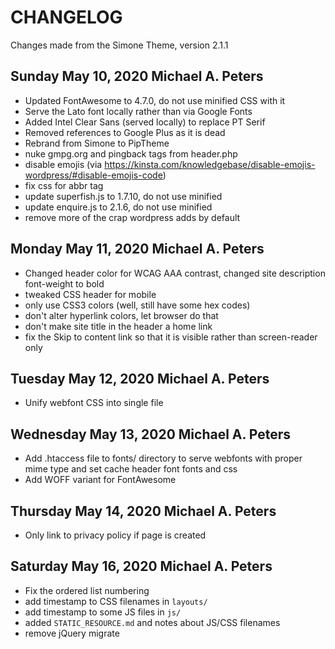 CHANGELOG
=========

Changes made from the Simone Theme, version 2.1.1

Sunday May 10, 2020 Michael A. Peters
-------------------------------------

* Updated FontAwesome to 4.7.0, do not use minified CSS with it
* Serve the Lato font locally rather than via Google Fonts
* Added Intel Clear Sans (served locally) to replace PT Serif
* Removed references to Google Plus as it is dead
* Rebrand from Simone to PipTheme
* nuke gmpg.org and pingback <link/> tags from header.php
* disable emojis (via https://kinsta.com/knowledgebase/disable-emojis-wordpress/#disable-emojis-code)
* fix css for abbr tag
* update superfish.js to 1.7.10, do not use minified
* update enquire.js to 2.1.6, do not use minified
* remove more of the <link> crap wordpress adds by default

Monday May 11, 2020 Michael A. Peters
-------------------------------------

* Changed header color for WCAG AAA contrast, changed site description font-weight to bold
* tweaked CSS header for mobile
* only use CSS3 colors (well, still have some hex codes)
* don't alter hyperlink colors, let browser do that
* don't make site title in the header a home link
* fix the Skip to content link so that it is visible rather than screen-reader only

Tuesday May 12, 2020 Michael A. Peters
--------------------------------------

* Unify webfont CSS into single file

Wednesday May 13, 2020 Michael A. Peters
----------------------------------------

* Add .htaccess file to fonts/ directory to serve webfonts with proper mime type and set cache header font fonts and css
* Add WOFF variant for FontAwesome

Thursday May 14, 2020 Michael A. Peters
---------------------------------------

* Only link to privacy policy if page is created

Saturday May 16, 2020 Michael A. Peters
---------------------------------------

* Fix the ordered list numbering
* add timestamp to CSS filenames in `layouts/`
* add timestamp to some JS files in `js/`
* added `STATIC_RESOURCE.md` and notes about JS/CSS filenames
* remove jQuery migrate
